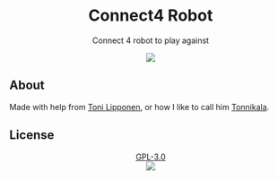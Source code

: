 <h1 align="center">Connect4 Robot</h1>
<p align="center">Connect 4 robot to play against</p>
<p align="center">
  <img src="https://raw.githubusercontent.com/LeadSeason/C4/master/assets/images/IMG00.jpg">
</p>

## About
Made with help from [Toni Lipponen](https://github.com/ToniLipponen),
or how I like to call him [Tonnikala](https://github.com/ToniLipponen).  


## License
<p align="center">
  <a href="https://www.gnu.org/licenses/gpl-3.0.en.html">GPL-3.0</a>
  <br>
  <img href="https://www.gnu.org/licenses/gpl-3.0.en.html" src="https://www.gnu.org/graphics/gplv3-127x51.png">
</p>

